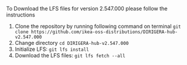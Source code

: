To Download the LFS files for version 2.547.000 please follow the instructions

1. Clone the repository by running following command on terminal `git clone https://github.com/ikea-oss-distributions/DIRIGERA-hub-v2.547.000`
2. Change directory `cd DIRIGERA-hub-v2.547.000`
3. Initialize LFS: `git lfs install`
4. Download the LFS files: `git lfs fetch --all`
